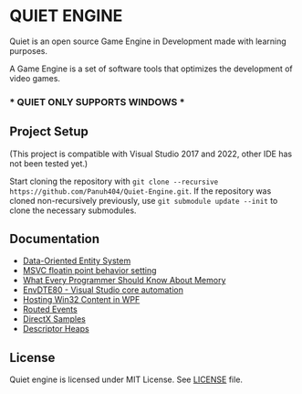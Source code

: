 # QUIET ENGINE

 Quiet is an open source Game Engine in Development made with learning purposes.
 
 A Game Engine is a set of software tools that optimizes the development of video games.

### * QUIET ONLY SUPPORTS WINDOWS *

## Project Setup
(This project is compatible with Visual Studio 2017 and 2022, other IDE has not been tested yet.)

Start cloning the repository with `git clone --recursive https://github.com/Panuh404/Quiet-Engine.git`.
If the repository was cloned non-recursively previously, use `git submodule update --init` to clone the necessary submodules.

## Documentation
- [Data-Oriented Entity System](https://bitsquid.blogspot.com/2014/08/building-data-oriented-entity-system.html)
- [MSVC floatin point behavior setting](https://learn.microsoft.com/en-us/cpp/build/reference/fp-specify-floating-point-behavior?view=msvc-170&viewFallbackFrom=vs-2019#fast)
- [What Every Programmer Should Know About Memory](https://people.freebsd.org/~lstewart/articles/cpumemory.pdf)
- [EnvDTE80 - Visual Studio core automation](https://learn.microsoft.com/en-us/dotnet/api/envdte80?view=visualstudiosdk-2022)
- [Hosting Win32 Content in WPF](https://learn.microsoft.com/en-us/dotnet/desktop/wpf/advanced/hosting-win32-content-in-wpf?view=netframeworkdesktop-4.8)
- [Routed Events](https://learn.microsoft.com/en-us/dotnet/desktop/wpf/advanced/routed-events-overview?view=netframeworkdesktop-4.8)
- [DirectX Samples](https://github.com/microsoft/DirectX-Graphics-Samples)
- [Descriptor Heaps](https://learn.microsoft.com/en-us/windows/win32/direct3d12/descriptor-heaps)

## License
Quiet engine is licensed under MIT License. See [LICENSE](LICENSE) file.